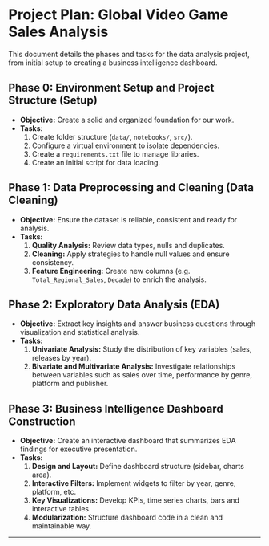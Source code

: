 # Project Plan: Global Video Game Sales Analysis

This document details the phases and tasks for the data analysis project, from initial setup to creating a business intelligence dashboard.

## Phase 0: Environment Setup and Project Structure (Setup)

* **Objective:** Create a solid and organized foundation for our work.
* **Tasks:**
    1.  Create folder structure (`data/`, `notebooks/`, `src/`).
    2.  Configure a virtual environment to isolate dependencies.
    3.  Create a `requirements.txt` file to manage libraries.
    4.  Create an initial script for data loading.

## Phase 1: Data Preprocessing and Cleaning (Data Cleaning)

* **Objective:** Ensure the dataset is reliable, consistent and ready for analysis.
* **Tasks:**
    1.  **Quality Analysis:** Review data types, nulls and duplicates.
    2.  **Cleaning:** Apply strategies to handle null values and ensure consistency.
    3.  **Feature Engineering:** Create new columns (e.g. `Total_Regional_Sales`, `Decade`) to enrich the analysis.

## Phase 2: Exploratory Data Analysis (EDA)

* **Objective:** Extract key insights and answer business questions through visualization and statistical analysis.
* **Tasks:**
    1.  **Univariate Analysis:** Study the distribution of key variables (sales, releases by year).
    2.  **Bivariate and Multivariate Analysis:** Investigate relationships between variables such as sales over time, performance by genre, platform and publisher.

## Phase 3: Business Intelligence Dashboard Construction

* **Objective:** Create an interactive dashboard that summarizes EDA findings for executive presentation.
* **Tasks:**
    1.  **Design and Layout:** Define dashboard structure (sidebar, charts area).
    2.  **Interactive Filters:** Implement widgets to filter by year, genre, platform, etc.
    3.  **Key Visualizations:** Develop KPIs, time series charts, bars and interactive tables.
    4.  **Modularization:** Structure dashboard code in a clean and maintainable way.
---

